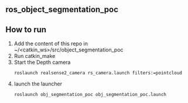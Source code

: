 ## ros_object_segmentation_poc

## How to run
1. Add the content of this repo in ~/<catkin_ws>/src/object_segmentation_poc
2. Run catkin_make
3. Start the Depth camera
   ```
   roslaunch realsense2_camera rs_camera.launch filters:=pointcloud 
   ```
5. launch the launcher
    ```
    roslaunch obj_segmentation_poc obj_segmentation_poc.launch
    ```
